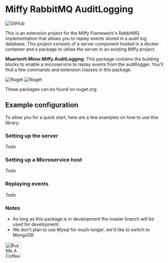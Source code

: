 # Miffy RabbitMQ AuditLogging

![GitHub](https://img.shields.io/github/license/survivorbat/miffy-auditlogger)

This is an extension project for the Miffy Framework's RabbitMQ implementation that allows you to replay events stored in
a audit log database. This project consists of a server component hosted in a docker container
and a package to utilise the server in an existing Miffy project.

**MaartenH.Minor.Miffy.AuditLogging**:
This package contains the building blocks to enable a microservice to replay events from the auditlogger.
You'll find a few commands and extension classes in this package.

![Nuget](https://img.shields.io/nuget/v/MaartenH.Minor.Miffy.AuditLogging)
![Nuget](https://img.shields.io/nuget/dt/MaartenH.Minor.Miffy.AuditLogging)

These packages can be found on nuget.org.

## Example configuration

To allow you for a quick start, here are a few examples on how to use this library.

### Setting up the server

_Todo_

### Setting up a Microservice host

_Todo_

### Replaying events

_Todo_

### Notes

- As long as this package is in development the master branch will be used for development.
- We don't plan to use Mysql for much longer, we'd like to switch to MongoDB

<a href="https://www.buymeacoffee.com/MaartenH" target="_blank"><img src="https://cdn.buymeacoffee.com/buttons/default-red.png" height="50" widt="216" alt="Buy Me A Coffee" ></a>
